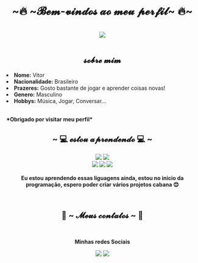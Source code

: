 <!DOCTYPE html>
<body>
<h1 align="center"> ~🔥 ~𝓑𝓮𝓶-𝓿𝓲𝓷𝓭𝓸𝓼 𝓪𝓸 𝓶𝓮𝓾 𝓹𝓮𝓻𝓯𝓲𝓵~ 🔥~</h1>
<br>
<div align="center">
    <img src="https://imgur.com/h2rCZBa.gif">
</div>
<br>
<div>
    <h2 align="center">   𝓼𝓸𝓫𝓻𝓮 𝓶𝓲𝓶  </h2> 
    <li>
        <b>Nome:</b> Vitor</li>
    <li>
        <b>Nacionalidade:</b> Brasileiro
    </li>
    <li>
        <b>Prazeres:</b> Gosto bastante de jogar e aprender coisas novas!
    </li>
    <li>
        <b>Genero:</b> Masculino
    </li>
    <li>
        <b>Hobbys:</b> Música, Jogar, Conversar...
    </li>
    <br>
    <p><b>     *Obrigado por visitar meu perfil* </p>
                       
</div>
<div>
    <h2 align="center">                   ~ 💻  𝓮𝓼𝓽𝓸𝓾 𝓪𝓹𝓻𝓮𝓷𝓭𝓮𝓷𝓭𝓸 💻 ~</h2>
    <p>
</div>
<div>
    <p align="center"> <img src="https://img.shields.io/badge/html5%20-%23E34F26.svg?&style=for-the-badge&logo=html5&logoColor=black"/> <img src="https://img.shields.io/badge/css3%20-%231572B6.svg?&style=for-the-badge&logo=css3&logoColor=black"/><br>
         <img src="https://img.shields.io/badge/node.js%20-%2343853D.svg?&style=for-the-badge&logo=node.js&logoColor=black"/> <img src="https://img.shields.io/badge/javascript%20-%23323330.svg?&style=for-the-badge&logo=javascript&logoColor=%23F7DF1E"/> <img src="https://img.shields.io/badge/git%20-%23F05033.svg?&style=for-the-badge&logo=git&logoColor=black"/> <br><br>
        Eu estou aprendendo essas liguagens ainda, estou no inicio da programação, espero poder criar vários projetos cabana 😊
    </p>
    <br>
    <h2 align="center">        📝 ~ 𝓜𝓮𝓾𝓼 𝓬𝓸𝓷𝓽𝓪𝓽𝓸𝓼 ~ 📝</h2>
    <br>
    <p align="center">Minhas redes Sociais <br></p>
    <p align="center"><a href="https://twitter.com/_V1T1NH0_0" target="_black"><img src="https://img.shields.io/badge/_V1T1NH0_0%20-%231DA1F2.svg?&style=for-the-badge&logo=Twitter&logoColor=black"/></a> <a href="https://www.instagram.com/_v1t1nh0_0/" target="_black"><img src="https://img.shields.io/badge/Vitor-Gabiel-black?style=for-the-badge&logo=instagram&logoColor=black"/>

</div>
</body>
